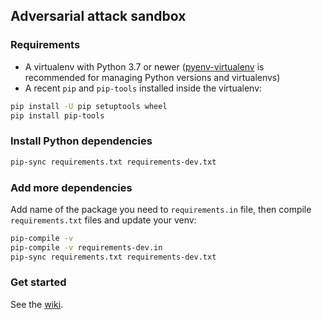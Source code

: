 ## Adversarial attack sandbox

### Requirements

* A virtualenv with Python 3.7 or newer
([pyenv-virtualenv](https://github.com/pyenv/pyenv-virtualenv) is recommended
for managing Python versions and virtualenvs)
* A recent `pip` and `pip-tools` installed inside the virtualenv:
```bash
pip install -U pip setuptools wheel
pip install pip-tools
```

### Install Python dependencies

```bash
pip-sync requirements.txt requirements-dev.txt
```

### Add more dependencies

Add name of the package you need to `requirements.in` file, then compile
`requirements.txt` files and update your venv:
```bash
pip-compile -v
pip-compile -v requirements-dev.in
pip-sync requirements.txt requirements-dev.txt
```

### Get started

See the [wiki](https://github.com/DariaShel/seminar-at-ispras/wiki).
